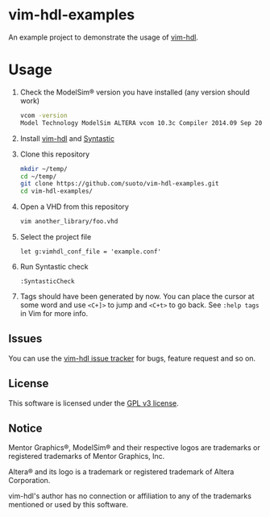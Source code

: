# vim-hdl-examples

An example project to demonstrate the usage of [vim-hdl][vim-hdl].

# Usage

1. Check the ModelSim® version you have installed (any version should work)

    ```bash
    vcom -version
    Model Technology ModelSim ALTERA vcom 10.3c Compiler 2014.09 Sep 20 2014
    ```

2. Install [vim-hdl][vim-hdl] and [Syntastic][Syntastic]

3. Clone this repository

    ```bash
    mkdir ~/temp/
    cd ~/temp/
    git clone https://github.com/suoto/vim-hdl-examples.git
    cd vim-hdl-examples/
    ```

4. Open a VHD from this repository

    ```bash
    vim another_library/foo.vhd
    ```

5. Select the project file

    ```viml
    let g:vimhdl_conf_file = 'example.conf'
    ```

6. Run Syntastic check

    ```viml
    :SyntasticCheck
    ```

7. Tags should have been generated by now. You can place the cursor at some word and use `<C+]>` to jump and `<C+t>` to go back. See `:help tags` in Vim for more info. 

## Issues

You can use the [vim-hdl issue tracker][issue_tracker] for bugs, feature request and so on.

## License

This software is licensed under the [GPL v3 license][gpl].

## Notice

Mentor Graphics®, ModelSim® and their respective logos are trademarks or registered trademarks of Mentor Graphics, Inc.

Altera® and its logo is a trademark or registered trademark of Altera Corporation.

vim-hdl's author has no connection or affiliation to any of the trademarks mentioned or used by this software.

[Syntastic]: https://github.com/scrooloose/syntastic
[vim-hdl]: https://github.com/suoto/vim-hdl/
[gpl]: http://www.gnu.org/copyleft/gpl.html
[issue_tracker]: https://github.com/suoto/vim-hdl/issues


